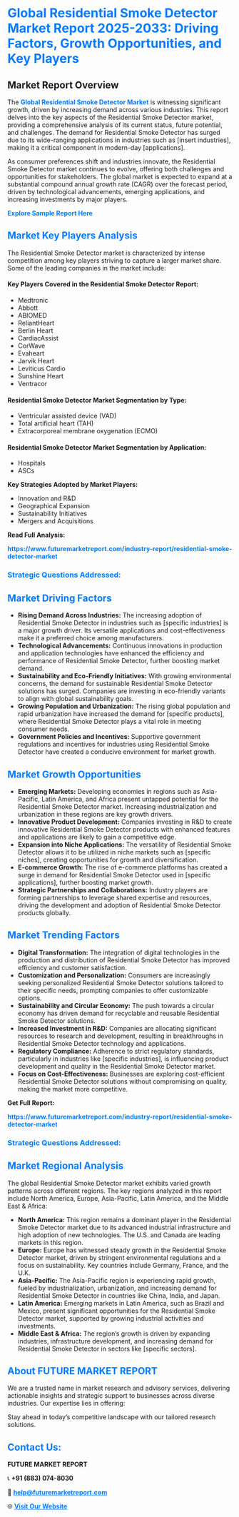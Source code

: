 <h1 style="color: #007BFF;">Global Residential Smoke Detector Market Report 2025-2033: Driving Factors, Growth Opportunities, and Key Players</h1>

<section id="overview">
<h2>Market Report Overview</h2>
<p>The <a href="https://www.futuremarketreport.com/industry-report/residential-smoke-detector-market" style="color: #007BFF; text-decoration: none;"><strong>Global Residential Smoke Detector Market</strong></a> is witnessing significant growth, driven by increasing demand across various industries. This report delves into the key aspects of the Residential Smoke Detector market, providing a comprehensive analysis of its current status, future potential, and challenges. The demand for Residential Smoke Detector has surged due to its wide-ranging applications in industries such as [insert industries], making it a critical component in modern-day [applications].</p>
<p>As consumer preferences shift and industries innovate, the Residential Smoke Detector market continues to evolve, offering both challenges and opportunities for stakeholders. The global market is expected to expand at a substantial compound annual growth rate (CAGR) over the forecast period, driven by technological advancements, emerging applications, and increasing investments by major players.</p>
</section>

<section id="overview">
<p><a href="https://www.futuremarketreport.com/request-sample/reportId=32175" style="color: #007BFF; text-decoration: none;"><strong>Explore Sample Report Here</strong></a></p>
</section>

<section id="key-players">
<h2 style="color: #007BFF;">Market Key Players Analysis</h2>
<p>The Residential Smoke Detector market is characterized by intense competition among key players striving to capture a larger market share. Some of the leading companies in the market include:</p>
<h4>Key Players Covered in the Residential Smoke Detector Report:</h4>
<ul><li>Medtronic</li><li>Abbott</li><li>ABIOMED</li><li>ReliantHeart</li><li>Berlin Heart</li><li>CardiacAssist</li><li>CorWave</li><li>Evaheart</li><li>Jarvik Heart</li><li>Leviticus Cardio</li><li>Sunshine Heart</li><li>Ventracor</li></ul>
<h4>Residential Smoke Detector Market Segmentation by Type:</h4>
<ul><li>Ventricular assisted device (VAD)</li><li>Total artificial heart (TAH)</li><li>Extracorporeal membrane oxygenation (ECMO)</li></ul>

<h4>Residential Smoke Detector Market Segmentation by Application:</h4>
<ul><li>Hospitals</li><li>ASCs</li></ul>
<p><strong>Key Strategies Adopted by Market Players:</strong></p>
<ul>
<li>Innovation and R&D</li>
<li>Geographical Expansion</li>
<li>Sustainability Initiatives</li>
<li>Mergers and Acquisitions</li>
</ul>
</section>

<section>
<p><strong>Read Full Analysis: </strong></p><a href="https://www.futuremarketreport.com/industry-report/residential-smoke-detector-market" style="color: #007BFF; text-decoration: none;"><strong>https://www.futuremarketreport.com/industry-report/residential-smoke-detector-market</strong></a>
<h3 style="color: #007BFF;">Strategic Questions Addressed:</h3>
</section>

<section id="driving-factors">
<h2 style="color: #007BFF;">Market Driving Factors</h2>
<ul>
<li><strong>Rising Demand Across Industries:</strong> The increasing adoption of Residential Smoke Detector in industries such as [specific industries] is a major growth driver. Its versatile applications and cost-effectiveness make it a preferred choice among manufacturers.</li>
<li><strong>Technological Advancements:</strong> Continuous innovations in production and application technologies have enhanced the efficiency and performance of Residential Smoke Detector, further boosting market demand.</li>
<li><strong>Sustainability and Eco-Friendly Initiatives:</strong> With growing environmental concerns, the demand for sustainable Residential Smoke Detector solutions has surged. Companies are investing in eco-friendly variants to align with global sustainability goals.</li>
<li><strong>Growing Population and Urbanization:</strong> The rising global population and rapid urbanization have increased the demand for [specific products], where Residential Smoke Detector plays a vital role in meeting consumer needs.</li>
<li><strong>Government Policies and Incentives:</strong> Supportive government regulations and incentives for industries using Residential Smoke Detector have created a conducive environment for market growth.</li>
</ul>
</section>

<section id="growth-opportunities">
<h2 style="color: #007BFF;">Market Growth Opportunities</h2>
<ul>
<li><strong>Emerging Markets:</strong> Developing economies in regions such as Asia-Pacific, Latin America, and Africa present untapped potential for the Residential Smoke Detector market. Increasing industrialization and urbanization in these regions are key growth drivers.</li>
<li><strong>Innovative Product Development:</strong> Companies investing in R&D to create innovative Residential Smoke Detector products with enhanced features and applications are likely to gain a competitive edge.</li>
<li><strong>Expansion into Niche Applications:</strong> The versatility of Residential Smoke Detector allows it to be utilized in niche markets such as [specific niches], creating opportunities for growth and diversification.</li>
<li><strong>E-commerce Growth:</strong> The rise of e-commerce platforms has created a surge in demand for Residential Smoke Detector used in [specific applications], further boosting market growth.</li>
<li><strong>Strategic Partnerships and Collaborations:</strong> Industry players are forming partnerships to leverage shared expertise and resources, driving the development and adoption of Residential Smoke Detector products globally.</li>
</ul>
</section>

<section id="trending-factors">
<h2 style="color: #007BFF;">Market Trending Factors</h2>
<ul>
<li><strong>Digital Transformation:</strong> The integration of digital technologies in the production and distribution of Residential Smoke Detector has improved efficiency and customer satisfaction.</li>
<li><strong>Customization and Personalization:</strong> Consumers are increasingly seeking personalized Residential Smoke Detector solutions tailored to their specific needs, prompting companies to offer customizable options.</li>
<li><strong>Sustainability and Circular Economy:</strong> The push towards a circular economy has driven demand for recyclable and reusable Residential Smoke Detector solutions.</li>
<li><strong>Increased Investment in R&D:</strong> Companies are allocating significant resources to research and development, resulting in breakthroughs in Residential Smoke Detector technology and applications.</li>
<li><strong>Regulatory Compliance:</strong> Adherence to strict regulatory standards, particularly in industries like [specific industries], is influencing product development and quality in the Residential Smoke Detector market.</li>
<li><strong>Focus on Cost-Effectiveness:</strong> Businesses are exploring cost-efficient Residential Smoke Detector solutions without compromising on quality, making the market more competitive.</li>
</ul>
</section>

<section>
<p><strong>Get Full Report: </strong></p><a href="https://www.futuremarketreport.com/industry-report/residential-smoke-detector-market" style="color: #007BFF; text-decoration: none;"><strong>https://www.futuremarketreport.com/industry-report/residential-smoke-detector-market</strong></a>
<h3 style="color: #007BFF;">Strategic Questions Addressed:</h3>
</section>


<section id="regional-analysis">
<h2 style="color: #007BFF;">Market Regional Analysis</h2>
<p>The global Residential Smoke Detector market exhibits varied growth patterns across different regions. The key regions analyzed in this report include North America, Europe, Asia-Pacific, Latin America, and the Middle East & Africa:</p>
<ul>
<li><strong>North America:</strong> This region remains a dominant player in the Residential Smoke Detector market due to its advanced industrial infrastructure and high adoption of new technologies. The U.S. and Canada are leading markets in this region.</li>
<li><strong>Europe:</strong> Europe has witnessed steady growth in the Residential Smoke Detector market, driven by stringent environmental regulations and a focus on sustainability. Key countries include Germany, France, and the U.K.</li>
<li><strong>Asia-Pacific:</strong> The Asia-Pacific region is experiencing rapid growth, fueled by industrialization, urbanization, and increasing demand for Residential Smoke Detector in countries like China, India, and Japan.</li>
<li><strong>Latin America:</strong> Emerging markets in Latin America, such as Brazil and Mexico, present significant opportunities for the Residential Smoke Detector market, supported by growing industrial activities and investments.</li>
<li><strong>Middle East & Africa:</strong> The region’s growth is driven by expanding industries, infrastructure development, and increasing demand for Residential Smoke Detector in sectors like [specific sectors].</li>
</ul>
</section>

<footer>
<h2 style="color: #007BFF;">About FUTURE MARKET REPORT</h2>
<p>We are a trusted name in market research and advisory services, delivering actionable insights and strategic support to businesses across diverse industries. Our expertise lies in offering:</p>

<p>Stay ahead in today’s competitive landscape with our tailored research solutions.</p>

<h2 style="color: #007BFF;">Contact Us:</h2>
<p><strong>FUTURE MARKET REPORT</strong></p>
<p>📞 <strong>+91 (883) 074-8030</strong></p>
<p>📧 <strong><a href="mailto:help@futuremarketreport.com" style="color: #007BFF;">help@futuremarketreport.com</a></strong></p>
<p>🌐 <strong><a href="https://www.futuremarketreport.com/" style="color: #007BFF;">Visit Our Website</a></strong></p>
</footer>